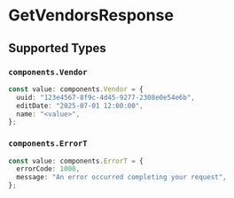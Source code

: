 # GetVendorsResponse


## Supported Types

### `components.Vendor`

```typescript
const value: components.Vendor = {
  uuid: "123e4567-8f9c-4d45-9277-2308e0e54e6b",
  editDate: "2025-07-01 12:00:00",
  name: "<value>",
};
```

### `components.ErrorT`

```typescript
const value: components.ErrorT = {
  errorCode: 1000,
  message: "An error occurred completing your request",
};
```

